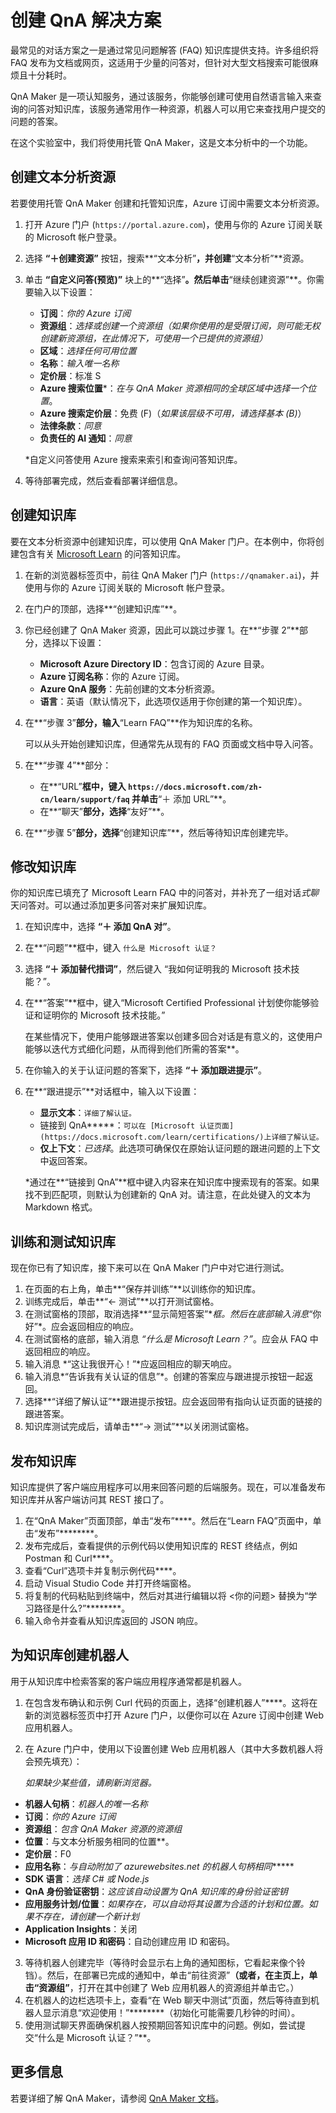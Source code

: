 ﻿---
lab:
    title: '创建 QnA 解决方案'
    module: '模块 6 - 构建 QnA 解决方案'
---

# 创建 QnA 解决方案

最常见的对话方案之一是通过常见问题解答 (FAQ) 知识库提供支持。许多组织将 FAQ 发布为文档或网页，这适用于少量的问答对，但针对大型文档搜索可能很麻烦且十分耗时。

QnA Maker 是一项认知服务，通过该服务，你能够创建可使用自然语言输入来查询的问答对知识库，该服务通常用作一种资源，机器人可以用它来查找用户提交的问题的答案。

在这个实验室中，我们将使用托管 QnA Maker，这是文本分析中的一个功能。 

## 创建文本分析资源 

若要使用托管 QnA Maker 创建和托管知识库，Azure 订阅中需要文本分析资源。

1. 打开 Azure 门户 (`https://portal.azure.com`)，使用与你的 Azure 订阅关联的 Microsoft 帐户登录。
2. 选择 **“&#65291;创建资源”** 按钮，搜索**“文本分析”**，并创建**“文本分析”**资源。
3. 单击 **“自定义问答(预览)”** 块上的**“选择”**。然后单击**“继续创建资源”**。你需要输入以下设置：
    
    - **订阅**：*你的 Azure 订阅*
    - **资源组**：*选择或创建一个资源组（如果你使用的是受限订阅，则可能无权创建新资源组，在此情况下，可使用一个已提供的资源组）*
    - **区域**：*选择任何可用位置*
    - **名称**：*输入唯一名称*
    - **定价层**：标准 S
    - **Azure 搜索位置**\*：*在与 QnA Maker 资源相同的全球区域中选择一个位置*。
    - **Azure 搜索定价层**：免费 (F)（*如果该层级不可用，请选择基本 (B)*）
    - **法律条款**：_同意_ 
    - **负责任的 AI 通知**：_同意_
    
    \*自定义问答使用 Azure 搜索来索引和查询问答知识库。

4. 等待部署完成，然后查看部署详细信息。

## 创建知识库

要在文本分析资源中创建知识库，可以使用 QnA Maker 门户。在本例中，你将创建包含有关 [Microsoft Learn](https://docs.microsoft.com/learn) 的问答知识库。

1. 在新的浏览器标签页中，前往 QnA Maker 门户 (`https://qnamaker.ai`)，并使用与你的 Azure 订阅关联的 Microsoft 帐户登录。
2. 在门户的顶部，选择**“创建知识库”**。
3. 你已经创建了 QnA Maker 资源，因此可以跳过步骤 1。在**“步骤 2”**部分，选择以下设置：
    - **Microsoft Azure Directory ID**：包含订阅的 Azure 目录。
    - **Azure 订阅名称**：你的 Azure 订阅。
    - **Azure QnA 服务**：先前创建的文本分析资源。
    - **语言**：英语（默认情况下，此选项仅适用于你创建的第一个知识库）。
4. 在**“步骤 3”**部分，输入**“Learn FAQ”**作为知识库的名称。

    可以从头开始创建知识库，但通常先从现有的 FAQ 页面或文档中导入问答。

5. 在**“步骤 4”**部分：
    - 在**“URL”**框中，键入 `https://docs.microsoft.com/zh-cn/learn/support/faq` 并单击**“&#65291; 添加 URL”**。
    - 在**“聊天”**部分，选择**“友好”**。
6. 在**“步骤 5”**部分，选择**“创建知识库”**，然后等待知识库创建完毕。

## 修改知识库

你的知识库已填充了 Microsoft Learn FAQ 中的问答对，并补充了一组对话*式聊*天问答对。可以通过添加更多问答对来扩展知识库。

1. 在知识库中，选择 **“&#65291; 添加 QnA 对”**。
2. 在**“问题”**框中，键入 `什么是 Microsoft 认证？`
3. 选择 **“&#65291; 添加替代措词”**，然后键入 “我如何证明我的 Microsoft 技术技能？”。
4. 在**“答案”**框中，键入“Microsoft Certified Professional 计划使你能够验证和证明你的 Microsoft 技术技能。”

    在某些情况下，使用户能够跟进答案以创建多回合对话是有意义的，这使用户能够以迭代方式细化问题，从而得到他们所需的答案**。

5. 在你输入的关于认证问题的答案下，选择 **“&#65291; 添加跟进提示”**。
6. 在**“跟进提示”**对话框中，输入以下设置：
    - **显示文本**：`详细了解认证。`
    - 链接到 QnA****\*：`可以在 [Microsoft 认证页面](https://docs.microsoft.com/learn/certifications/)上详细了解认证。`
    - **仅上下文**：*已选择*。此选项可确保仅在原始认证问题的跟进问题的上下文中返回答案。

    \*通过在**“链接到 QnA”**框中键入内容来在知识库中搜索现有的答案。如果找不到匹配项，则默认为创建新的 QnA 对。请注意，在此处键入的文本为 Markdown 格式。

## 训练和测试知识库

现在你已有了知识库，接下来可以在 QnA Maker 门户中对它进行测试。

1. 在页面的右上角，单击**“保存并训练”**以训练你的知识库。
2. 训练完成后，单击**“&larr; 测试”**以打开测试窗格。
3. 在测试窗格的顶部，取消选择**“显示简短答案”**框。然后在底部输入消息*“你好”*。应会返回相应的响应。
4. 在测试窗格的底部，输入消息 *“什么是 Microsoft Learn？”*。应会从 FAQ 中返回相应的响应。
5. 输入消息 *“这让我很开心！”*应返回相应的聊天响应。
6. 输入消息*“告诉我有关认证的信息”*。创建的答案应与跟进提示按钮一起返回。
7. 选择**“详细了解认证”**跟进提示按钮。应会返回带有指向认证页面的链接的跟进答案。
8. 知识库测试完成后，请单击**“&rarr; 测试”**以关闭测试窗格。

## 发布知识库

知识库提供了客户端应用程序可以用来回答问题的后端服务。现在，可以准备发布知识库并从客户端访问其 REST 接口了。

1. 在“QnA Maker”页面顶部，单击“发布”****。然后在“Learn FAQ”页面中，单击“发布”********。
2. 发布完成后，查看提供的示例代码以使用知识库的 REST 终结点，例如 Postman 和 Curl****。
3. 查看“Curl”选项卡并复制示例代码****。
4. 启动 Visual Studio Code 并打开终端窗格。
5. 将复制的代码粘贴到终端中，然后对其进行编辑以将 &lt;你的问题&gt; 替换为“学习路径是什么?”********。
6. 输入命令并查看从知识库返回的 JSON 响应。

## 为知识库创建机器人

用于从知识库中检索答案的客户端应用程序通常都是机器人。

1. 在包含发布确认和示例 Curl 代码的页面上，选择“创建机器人”****。这将在新的浏览器标签页中打开 Azure 门户，以便你可以在 Azure 订阅中创建 Web 应用机器人。
2. 在 Azure 门户中，使用以下设置创建 Web 应用机器人（其中大多数机器人将会预先填充）：

    *如果缺少某些值，请刷新浏览器。*  

  - **机器人句柄**：*机器人的唯一名称*
  - **订阅**：*你的 Azure 订阅*
  - **资源组**：*包含 QnA Maker 资源的资源组*
  - **位置**：与文本分析服务相同的位置**。
  - **定价层**：F0
  - **应用名称**：*与自动附加了 azurewebsites.net 的机器人句柄相同******
  - **SDK 语言**：*选择 C# 或 Node.js*
  - **QnA 身份验证密钥**：*这应该自动设置为 QnA 知识库的身份验证密钥*
  - **应用服务计划/位置**：*如果存在，可以自动将其设置为合适的计划和位置。如果不存在，请创建一个新计划*
  - **Application Insights**：关闭
  - **Microsoft 应用 ID 和密码**：自动创建应用 ID 和密码。
3. 等待机器人创建完毕（等待时会显示右上角的通知图标，它看起来像个铃铛）。然后，在部署已完成的通知中，单击“前往资源”****（或者，在主页上，单击“资源组”****，打开在其中创建了 Web 应用机器人的资源组并单击它。）
4. 在机器人的边栏选项卡上，查看“在 Web 聊天中测试”页面，然后等待直到机器人显示消息“欢迎使用！”********（初始化可能需要几秒钟的时间）。
5. 使用测试聊天界面确保机器人按预期回答知识库中的问题。例如，尝试提交“什么是 Microsoft 认证？”**。

## 更多信息

若要详细了解 QnA Maker，请参阅 [QnA Maker 文档](https://docs.microsoft.com/azure/cognitive-services/qnamaker/)。